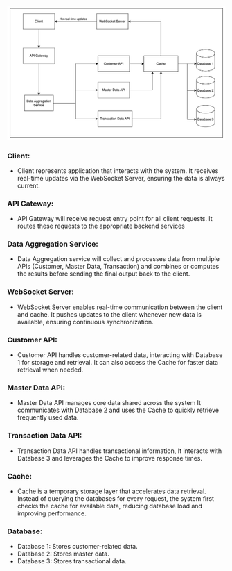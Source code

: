 ![answer_1.png](answer_1.png)

### Client:
 - Client represents application that interacts with the system. It receives real-time updates via the WebSocket Server, ensuring the data is always current.

### API Gateway:
- API Gateway will receive request entry point for all client requests. It routes these requests to the appropriate backend services

### Data Aggregation Service:
- Data Aggregation service will collect and processes data from multiple APIs (Customer, Master Data, Transaction) and combines or computes the results before sending the final output back to the client.

### WebSocket Server:
- WebSocket Server enables real-time communication between the client and cache. It pushes updates to the client whenever new data is available, ensuring continuous synchronization.

### Customer API:
- Customer API handles customer-related data, interacting with Database 1 for storage and retrieval. It can also access the Cache for faster data retrieval when needed.

### Master Data API:
- Master Data API manages core data shared across the system It communicates with Database 2 and uses the Cache to quickly retrieve frequently used data.

### Transaction Data API:
- Transaction Data API handles transactional information, It interacts with Database 3 and leverages the Cache to improve response times.

### Cache:
- Cache is a temporary storage layer that accelerates data retrieval. Instead of querying the databases for every request, the system first checks the cache for available data, reducing database load and improving performance.

### Database:
- Database 1: Stores customer-related data.
- Database 2: Stores master data.
- Database 3: Stores transactional data.
